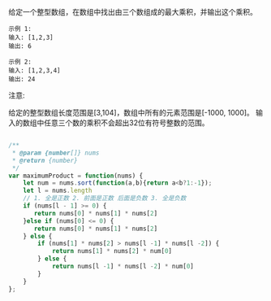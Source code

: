 给定一个整型数组，在数组中找出由三个数组成的最大乘积，并输出这个乘积。

```
示例 1:
输入: [1,2,3]
输出: 6

示例 2:
输入: [1,2,3,4]
输出: 24
```

注意:

给定的整型数组长度范围是[3,104]，数组中所有的元素范围是[-1000, 1000]。
输入的数组中任意三个数的乘积不会超出32位有符号整数的范围。


```javascript

/**
 * @param {number[]} nums
 * @return {number}
 */
var maximumProduct = function(nums) {
    let num = nums.sort(function(a,b){return a<b?1:-1});
    let l = nums.length
    // 1. 全是正数 2. 前面是正数 后面是负数 3. 全是负数
	if (nums[l - 1] >= 0) {
       return nums[0] * nums[1] * nums[2]
    }else if (nums[0] <= 0) {
       return nums[0] * nums[1] * nums[2]
    } else {
        if (nums[1] * nums[2] > nums[l -1] * nums[l -2]) {
            return nums[1] * nums[2] * num[0]
        } else {
            return nums[l -1] * nums[l -2] * num[0]
        }
    } 
};
```
